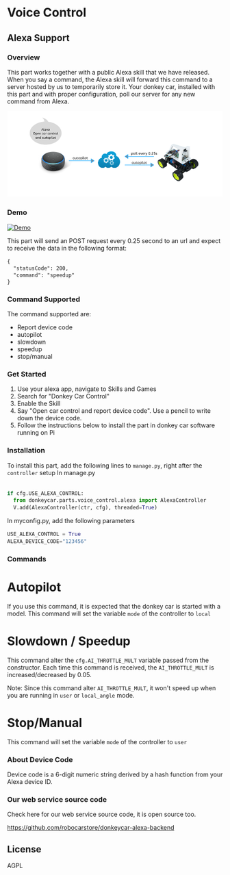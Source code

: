 # Voice Control

## Alexa Support
### Overview
This part works together with a public Alexa skill that we have released. When you say a command, the Alexa skill will forward this command to a server hosted by us to temporarily store it. Your donkey car, installed with this part and with proper configuration, poll our server for any new command from Alexa.

![alt text](alexa_overview.png "Title")


### Demo
[![Demo](https://img.youtube.com/vi/Q3kYmy0yjmc/0.jpg)](https://www.youtube.com/watch?v=Q3kYmy0yjmc)

This part will send an POST request every 0.25 second to an url and expect to receive the data in the following format:

```
{
  "statusCode": 200,
  "command": "speedup"
}
```

### Command Supported
The command supported are:
- Report device code
- autopilot
- slowdown
- speedup
- stop/manual


### Get Started
1. Use your alexa app, navigate to Skills and Games
2. Search for "Donkey Car Control"
3. Enable the Skill
4. Say "Open car control and report device code". Use a pencil to write down the device code.
5. Follow the instructions below to install the part in donkey car software running on Pi


### Installation
To install this part, add the following lines to `manage.py`, right after the `controller` setup
In manage.py
```python

if cfg.USE_ALEXA_CONTROL:
  from donkeycar.parts.voice_control.alexa import AlexaController
  V.add(AlexaController(ctr, cfg), threaded=True)
```

In myconfig.py, add the following parameters
```python
USE_ALEXA_CONTROL = True
ALEXA_DEVICE_CODE="123456"
```

### Commands
Autopilot
===
If you use this command, it is expected that the donkey car is started with a model. This command will set the variable `mode` of the controller to `local`

Slowdown / Speedup
===
This command alter the `cfg.AI_THROTTLE_MULT` variable passed from the constructor. Each time this command is received, the `AI_THROTTLE_MULT` is increased/decreased by 0.05.

Note: Since this command alter `AI_THROTTLE_MULT`, it won't speed up when you are running in `user` or `local_angle` mode.


Stop/Manual
===
This command will set the variable `mode` of the controller to `user`

### About Device Code
Device code is a 6-digit numeric string derived by a hash function from your Alexa device ID.


### Our web service source code
Check here for our web service source code, it is open source too.

https://github.com/robocarstore/donkeycar-alexa-backend

## License
AGPL